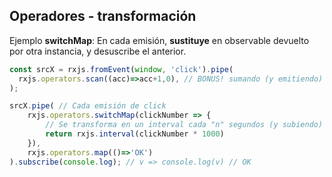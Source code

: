 ## Operadores - transformación

Ejemplo **switchMap**: En cada emisión, **sustituye** en observable devuelto por otra instancia, y desuscribe el anterior.

```ts
const srcX = rxjs.fromEvent(window, 'click').pipe(
  rxjs.operators.scan((acc)=>acc+1,0), // BONUS! sumando (y emitiendo) el número de clicks
);

srcX.pipe( // Cada emisión de click
    rxjs.operators.switchMap(clickNumber => {
        // Se transforma en un interval cada "n" segundos (y subiendo)
        return rxjs.interval(clickNumber * 1000)
    }),
    rxjs.operators.map(()=>'OK')
).subscribe(console.log); // v => console.log(v) // OK
```
